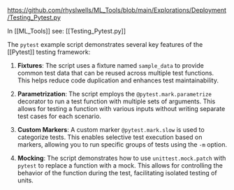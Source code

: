 https://github.com/rhyslwells/ML_Tools/blob/main/Explorations/Deployment/Testing_Pytest.py

In [[ML_Tools]] see: [[Testing_Pytest.py]]

The `pytest` example script demonstrates several key features of the [[Pytest]] testing framework:

1. **Fixtures**: The script uses a fixture named `sample_data` to provide common test data that can be reused across multiple test functions. This helps reduce code duplication and enhances test maintainability.

2. **Parametrization**: The script employs the `@pytest.mark.parametrize` decorator to run a test function with multiple sets of arguments. This allows for testing a function with various inputs without writing separate test cases for each scenario.

3. **Custom Markers**: A custom marker `@pytest.mark.slow` is used to categorize tests. This enables selective test execution based on markers, allowing you to run specific groups of tests using the `-m` option.

4. **Mocking**: The script demonstrates how to use `unittest.mock.patch` with `pytest` to replace a function with a mock. This allows for controlling the behavior of the function during the test, facilitating isolated testing of units.


